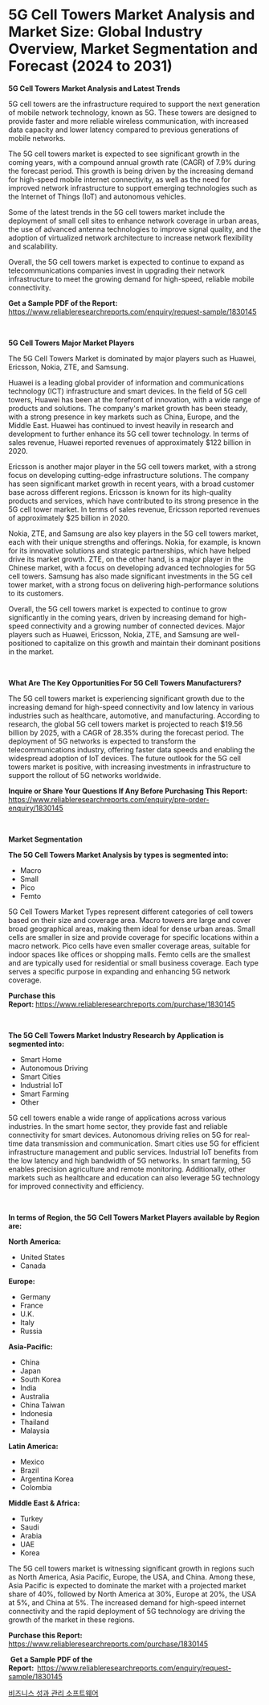 <p><h1>5G Cell Towers Market Analysis and Market Size: Global Industry Overview, Market Segmentation and Forecast (2024 to 2031)</h1></p><p><strong>5G Cell Towers Market Analysis and Latest Trends</strong></p>
<p><p>5G cell towers are the infrastructure required to support the next generation of mobile network technology, known as 5G. These towers are designed to provide faster and more reliable wireless communication, with increased data capacity and lower latency compared to previous generations of mobile networks.</p><p>The 5G cell towers market is expected to see significant growth in the coming years, with a compound annual growth rate (CAGR) of 7.9% during the forecast period. This growth is being driven by the increasing demand for high-speed mobile internet connectivity, as well as the need for improved network infrastructure to support emerging technologies such as the Internet of Things (IoT) and autonomous vehicles.</p><p>Some of the latest trends in the 5G cell towers market include the deployment of small cell sites to enhance network coverage in urban areas, the use of advanced antenna technologies to improve signal quality, and the adoption of virtualized network architecture to increase network flexibility and scalability.</p><p>Overall, the 5G cell towers market is expected to continue to expand as telecommunications companies invest in upgrading their network infrastructure to meet the growing demand for high-speed, reliable mobile connectivity.</p></p>
<p><strong>Get a Sample PDF of the Report:&nbsp;</strong> <a href="https://www.reliableresearchreports.com/enquiry/request-sample/1830145">https://www.reliableresearchreports.com/enquiry/request-sample/1830145</a></p>
<p>&nbsp;</p>
<p><strong>5G Cell Towers Major Market Players</strong></p>
<p><p>The 5G Cell Towers Market is dominated by major players such as Huawei, Ericsson, Nokia, ZTE, and Samsung. </p><p>Huawei is a leading global provider of information and communications technology (ICT) infrastructure and smart devices. In the field of 5G cell towers, Huawei has been at the forefront of innovation, with a wide range of products and solutions. The company's market growth has been steady, with a strong presence in key markets such as China, Europe, and the Middle East. Huawei has continued to invest heavily in research and development to further enhance its 5G cell tower technology. In terms of sales revenue, Huawei reported revenues of approximately $122 billion in 2020.</p><p>Ericsson is another major player in the 5G cell towers market, with a strong focus on developing cutting-edge infrastructure solutions. The company has seen significant market growth in recent years, with a broad customer base across different regions. Ericsson is known for its high-quality products and services, which have contributed to its strong presence in the 5G cell tower market. In terms of sales revenue, Ericsson reported revenues of approximately $25 billion in 2020.</p><p>Nokia, ZTE, and Samsung are also key players in the 5G cell towers market, each with their unique strengths and offerings. Nokia, for example, is known for its innovative solutions and strategic partnerships, which have helped drive its market growth. ZTE, on the other hand, is a major player in the Chinese market, with a focus on developing advanced technologies for 5G cell towers. Samsung has also made significant investments in the 5G cell tower market, with a strong focus on delivering high-performance solutions to its customers.</p><p>Overall, the 5G cell towers market is expected to continue to grow significantly in the coming years, driven by increasing demand for high-speed connectivity and a growing number of connected devices. Major players such as Huawei, Ericsson, Nokia, ZTE, and Samsung are well-positioned to capitalize on this growth and maintain their dominant positions in the market.</p></p>
<p>&nbsp;</p>
<p><strong>What Are The Key Opportunities For 5G Cell Towers Manufacturers?</strong></p>
<p><p>The 5G cell towers market is experiencing significant growth due to the increasing demand for high-speed connectivity and low latency in various industries such as healthcare, automotive, and manufacturing. According to research, the global 5G cell towers market is projected to reach $19.56 billion by 2025, with a CAGR of 28.35% during the forecast period. The deployment of 5G networks is expected to transform the telecommunications industry, offering faster data speeds and enabling the widespread adoption of IoT devices. The future outlook for the 5G cell towers market is positive, with increasing investments in infrastructure to support the rollout of 5G networks worldwide.</p></p>
<p><strong>Inquire or Share Your Questions If Any Before Purchasing This Report:</strong> <a href="https://www.reliableresearchreports.com/enquiry/pre-order-enquiry/1830145">https://www.reliableresearchreports.com/enquiry/pre-order-enquiry/1830145</a></p>
<p>&nbsp;</p>
<p><strong>Market Segmentation</strong></p>
<p><strong>The 5G Cell Towers Market Analysis by types is segmented into:</strong></p>
<p><ul><li>Macro</li><li>Small</li><li>Pico</li><li>Femto</li></ul></p>
<p><p>5G Cell Towers Market Types represent different categories of cell towers based on their size and coverage area. Macro towers are large and cover broad geographical areas, making them ideal for dense urban areas. Small cells are smaller in size and provide coverage for specific locations within a macro network. Pico cells have even smaller coverage areas, suitable for indoor spaces like offices or shopping malls. Femto cells are the smallest and are typically used for residential or small business coverage. Each type serves a specific purpose in expanding and enhancing 5G network coverage.</p></p>
<p><strong>Purchase this Report:&nbsp;</strong><a href="https://www.reliableresearchreports.com/purchase/1830145">https://www.reliableresearchreports.com/purchase/1830145</a></p>
<p>&nbsp;</p>
<p><strong>The 5G Cell Towers Market Industry Research by Application is segmented into:</strong></p>
<p><ul><li>Smart Home</li><li>Autonomous Driving</li><li>Smart Cities</li><li>Industrial IoT</li><li>Smart Farming</li><li>Other</li></ul></p>
<p><p>5G cell towers enable a wide range of applications across various industries. In the smart home sector, they provide fast and reliable connectivity for smart devices. Autonomous driving relies on 5G for real-time data transmission and communication. Smart cities use 5G for efficient infrastructure management and public services. Industrial IoT benefits from the low latency and high bandwidth of 5G networks. In smart farming, 5G enables precision agriculture and remote monitoring. Additionally, other markets such as healthcare and education can also leverage 5G technology for improved connectivity and efficiency.</p></p>
<p>&nbsp;</p>
<p><strong>In terms of Region, the 5G Cell Towers Market Players available by Region are:</strong></p>
<p>
    <p> <strong> North America: </strong>
        <ul>
            <li>United States</li>
            <li>Canada</li>
        </ul>
        </p> 
    <p> <strong> Europe: </strong>
        <ul>
            <li>Germany</li>
            <li>France</li>
            <li>U.K.</li>
            <li>Italy</li>
            <li>Russia</li>
        </ul>
        </p> 
    <p> <strong> Asia-Pacific: </strong>
        <ul>
            <li>China</li>
            <li>Japan</li>
            <li>South Korea</li>
            <li>India</li>
            <li>Australia</li>
            <li>China Taiwan</li>
            <li>Indonesia</li>
            <li>Thailand</li>
            <li>Malaysia</li>
        </ul>
        </p> 
    <p> <strong> Latin America: </strong>
        <ul>
            <li>Mexico</li>
            <li>Brazil</li>
            <li>Argentina Korea</li>
            <li>Colombia</li>
        </ul>
        </p> 
    <p> <strong> Middle East & Africa: </strong>
        <ul>
            <li>Turkey</li>
            <li>Saudi</li>
            <li>Arabia</li>
            <li>UAE</li>
            <li>Korea</li>
        </ul>
    </p>
    </p>
<p><p>The 5G cell towers market is witnessing significant growth in regions such as North America, Asia Pacific, Europe, the USA, and China. Among these, Asia Pacific is expected to dominate the market with a projected market share of 40%, followed by North America at 30%, Europe at 20%, the USA at 5%, and China at 5%. The increased demand for high-speed internet connectivity and the rapid deployment of 5G technology are driving the growth of the market in these regions.</p></p>
<p><strong>Purchase this Report: </strong><a href="https://www.reliableresearchreports.com/purchase/1830145">https://www.reliableresearchreports.com/purchase/1830145</a></p>
<p>&nbsp;<strong>Get a Sample PDF of the Report:&nbsp;&nbsp;</strong><a href="https://www.reliableresearchreports.com/enquiry/request-sample/1830145">https://www.reliableresearchreports.com/enquiry/request-sample/1830145</a></p>
<p><strong></strong></p>
<p><p><a href="https://github.com/fernandotryO5lson96765/Market-Research-Report-List-1/blob/main/937986311282.md">비즈니스 성과 관리 소프트웨어</a></p></p>
